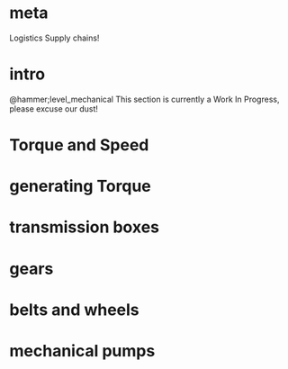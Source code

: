 # meta
Logistics
Supply chains!

# intro
@hammer;level_mechanical
This section is currently a Work In Progress, please excuse our dust!

# Torque and Speed

# generating Torque

# transmission boxes

# gears

# belts and wheels

# mechanical pumps
